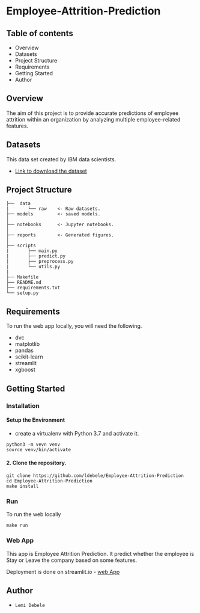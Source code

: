 # Employee-Attrition-Prediction

## Table of contents
- Overview
- Datasets
- Project Structure
- Requirements
- Getting Started
- Author

## Overview
The aim of this project is to provide accurate predictions of employee attrition within an organization by analyzing multiple employee-related features.

## Datasets
This data set created by IBM data scientists.
- [Link to download the dataset](https://zenodo.org/record/4088439#.Y9Y3rtJBwUE)

## Project Structure 

    ├──  data
    |       └── raw    <- Raw datasets.
    ├── models         <- saved models.
    │
    ├── notebooks      <- Jupyter notebooks.
    │
    ├── reports        <- Generated figures.
    │
    ├── scripts
    |       ├── main.py
    |       ├── predict.py
    |       ├── preprocess.py
    |       └── utils.py 
    | 
    ├── Makefile
    ├── README.md
    ├── requirements.txt
    └── setup.py
    
      

## Requirements
To run the web app locally, you will need the following.
- dvc
- matplotlib
- pandas 
- scikit-learn
- streamlit
- xgboost

## Getting Started
### Installation
#### Setup the Environment
- create a virtualenv with Python 3.7 and activate it.
```
python3 -m vevn venv
source venv/bin/activate
```
#### 2. Clone the repository.
```
git clone https://github.com/ldebele/Employee-Attrition-Prediction
cd Employee-Attrition-Prediction 
make install
```
### Run
To run the web locally
```
make run
``` 

### Web App 
This app is Employee Attrition Prediction. It predict whether the employee is Stay or Leave the company based on some features.

Deployment is done on streamlit.io - [web App](https://ldebele-employee-attrition-prediction-scriptsmain-ry3t4v.streamlit.app/)
## Author
- `Lemi Debele`